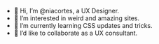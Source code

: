 - 👋 Hi, I’m @niacortes, a UX Designer.
- 👀 I’m interested in weird and amazing sites.
- 🌱 I’m currently learning CSS updates and tricks. 
- 💞️ I’d like to collaborate as a UX consultant.
